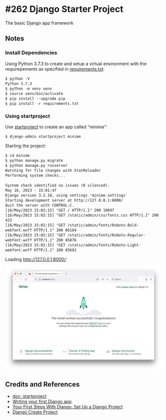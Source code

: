 # #262 Django Starter Project

The basic Django app framework

## Notes

### Install Dependencies

Using Python 3.7.3 to create and setup a virtual environment with the
requirepements as specified in [requirements.txt](./requirements.txt):

    $ python -V
    Python 3.7.3
    $ python -m venv venv
    $ source venv/bin/activate
    $ pip install --upgrade pip
    $ pip install -r requirements.txt

### Using startproject

Use [startproject](https://docs.djangoproject.com/en/4.2/ref/django-admin/#startproject) to create an app called "minime":

    $ django-admin startproject minime

Starting the project:

    $ cd minime
    $ python manage.py migrate
    $ python manage.py runserver
    Watching for file changes with StatReloader
    Performing system checks...

    System check identified no issues (0 silenced).
    May 16, 2023 - 15:01:47
    Django version 3.2.18, using settings 'minime.settings'
    Starting development server at http://127.0.0.1:8000/
    Quit the server with CONTROL-C.
    [16/May/2023 15:02:15] "GET / HTTP/1.1" 200 10697
    [16/May/2023 15:02:15] "GET /static/admin/css/fonts.css HTTP/1.1" 200 423
    [16/May/2023 15:02:15] "GET /static/admin/fonts/Roboto-Bold-webfont.woff HTTP/1.1" 200 86184
    [16/May/2023 15:02:15] "GET /static/admin/fonts/Roboto-Regular-webfont.woff HTTP/1.1" 200 85876
    [16/May/2023 15:02:15] "GET /static/admin/fonts/Roboto-Light-webfont.woff HTTP/1.1" 200 85692

Loading <http://127.0.0.1:8000/>:

![step1](./assets/step1.png)

## Credits and References

* [doc: startproject](https://docs.djangoproject.com/en/4.2/ref/django-admin/#startproject)
* [Writing your first Django app](https://docs.djangoproject.com/en/4.2/intro/tutorial01/)
* [Your First Steps With Django: Set Up a Django Project](https://realpython.com/django-setup/)
* [Django Create Project](https://www.w3schools.com/django/django_create_project.php)
